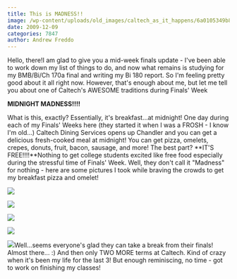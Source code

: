 ```yaml
---
title: This is MADNESS!!
image: /wp-content/uploads/old_images/caltech_as_it_happens/6a0105349b8251970b012876396961970c.jpg
date: 2009-12-09
categories: 7847
author: Andrew Freddo
---
```



Hello, there!I am glad to give you a mid-week finals update - I've been able to work down my list of things to do, and now what remains is studying for my BMB/Bi/Ch 170a final and writing my Bi 180 report. So I'm feeling pretty good about it all right now. However, that's enough about me, but let me tell you about one of Caltech's AWESOME traditions during Finals' Week

**MIDNIGHT MADNESS!!!!**

What is this, exactly? Essentially, it's breakfast...at midnight! One day during each of my Finals' Weeks here (they started it when I was a FROSH - I know I'm old...) Caltech Dining Services opens up Chandler and you can get a delicious fresh-cooked meal at midnight! You can get pizza, omelets, crepes, donuts, fruit, bacon, sausage, and more! The best part? **IT'S FREE!!!!**Nothing to get college students excited like free food especially during the stressful time of Finals' Week. Well, they don't call it "Madness" for nothing - here are some pictures I took while braving the crowds to get my breakfast pizza and omelet!

![](/old_images/caltech_as_it_happens/6a0105349b8251970b012876396a5c970c.jpg)

![](/old_images/caltech_as_it_happens/6a0105349b8251970b0120a736afac970b.jpg)

![](/old_images/caltech_as_it_happens/6a0105349b8251970b0120a736b0e6970b.jpg)

![](/old_images/caltech_as_it_happens/6a0105349b8251970b012876396d9a970c.jpg)

![](/old_images/caltech_as_it_happens/6a0105349b8251970b0120a736b4c4970b.jpg)Well...seems everyone's glad they can take a break from their finals! Almost there... :) And then only TWO MORE terms at Caltech. Kind of crazy when it's been my life for the last 3! But enough reminiscing, no time - got to work on finishing my classes!
